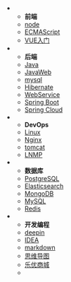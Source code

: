 - - **前端**
  - [node](/frontend/node/md/_sidebar.md)
  - [ECMAScript](frontend/ecmascript/_sidebar.md)
  - [VUE入门](frontend/vue/_sidebar.md)

- - **后端**
  - [Java](backend/java/_sidebar.md)
  - [JavaWeb](backend/javaweb/_sidebar.md)
  - [mysql](backend/mysql/_sidebar.md)
  - [Hibernate](backend/hibernate/_sidebar.md)
  - [WebService](backend/webservice/_sidebar.md)
  - [Spring Boot](backend/springboot/_sidebar.md)
  - [Spring Cloud](backend/springCloud/_sidebar.md)

- - **DevOps**
  - [Linux](DevOps\Linux/_sidebar.md)
  - [Nginx]()
  - [tomcat]()
  - [LNMP]()

- - **数据库**
  - [PostgreSQL](/数据库/PostgreSQL/_sidebar.md)
  - [Elasticsearch]()
  - [MongoDB]()
  - [MySQL]()
  - [Redis]()

- - **开发编程**
  - [deepin](others/deepin/_sidebar.md)
  - [IDEA](others/idea/_sidebar.md)
  - [markdown](others/markdown/_sidebar.md)
  - [思维导图](common/minds/_sidebar.md)
  - [乐优商城](project/leyoumall/_sidebar.md)
  - <div style="display:none"> [简历](others/resume.md) </div>
